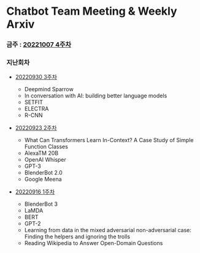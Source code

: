 # Chatbot Team Meeting & Weekly Arxiv


### 금주 : [20221007 4주차](https://github.com/TeamGENIMA/ChatbotTeamMeeting/issues/5)

### 지난회차

* [20220930 3주차](https://github.com/TeamGENIMA/ChatbotTeamMeeting/issues/4)
  * Deepmind Sparrow
  * In conversation with AI: building better language models
  * SETFIT
  * ELECTRA
  * R-CNN
  
* [20220923 2주차](https://github.com/TeamGENIMA/ChatbotTeamMeeting/issues/3)
  * What Can Transformers Learn In-Context? A Case Study of Simple Function Classes
  * AlexaTM 20B
  * OpenAI Whisper
  * GPT-3
  * BlenderBot 2.0
  * Google Meena
  
* [20220916 1주차](https://github.com/TeamGENIMA/ChatbotTeamMeeting/issues/1)
  * BlenderBot 3
  * LaMDA
  * BERT
  * GPT-2
  * Learning from data in the mixed adversarial non-adversarial case: Finding the helpers and ignoring the trolls
  * Reading Wikipedia to Answer Open-Domain Questions
